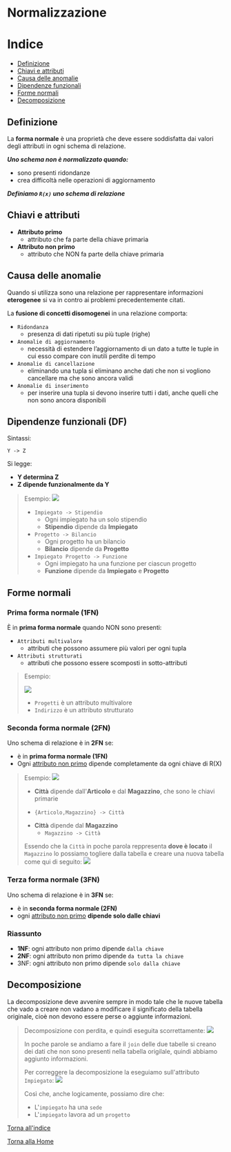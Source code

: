# Normalizzazione


# Indice 
* [Definizione](#definizione)
* [Chiavi e attributi](#chiavi-e-attributi)
* [Causa delle anomalie](#causa-delle-anomalie)
* [Dipendenze funzionali](#dipendenze-funzionali)
* [Forme normali](#forme-normali)
* [Decomposizione](#decomposizione)





## Definizione
La **forma normale** è una proprietà che deve essere soddisfatta dai valori degli attributi in ogni schema di relazione.

***Uno schema non è normalizzato quando:***
* sono presenti ridondanze
* crea difficoltà nelle operazioni di aggiornamento

***Definiamo `R(x)` uno schema di relazione***


## Chiavi e attributi
* **Attributo primo**
    - attributo che fa parte della chiave primaria
* **Attributo non primo**
    - attributo che NON fa parte della chiave primaria

## Causa delle anomalie

Quando si utilizza sono una relazione per rappresentare informazioni **eterogenee** si va in contro ai problemi precedentemente citati.

La **fusione di concetti disomogenei** in una relazione comporta:
* `Ridondanza`
    - presenza di dati ripetuti su più tuple (righe) 
* `Anomalie di aggiornamento`
    -  necessità di estendere l’aggiornamento di un dato a tutte le tuple in cui esso compare con inutili perdite di tempo
* `Anomalie di cancellazione`
    - eliminando una tupla si eliminano anche dati che non si vogliono cancellare ma che sono ancora validi
* `Anomalie di inserimento`
    - per inserire una tupla si devono inserire tutti i dati, anche quelli che non sono ancora disponibili

## Dipendenze funzionali (DF)
Sintassi:

`Y -> Z`

Si legge: 
* **Y determina Z**
* **Z dipende funzionalmente da Y**

> Esempio:
> ![](/img/esempio_dipendenza.png)
>
>* `Impiegato -> Stipendio`
>   - Ogni impiegato ha un solo stipendio
>   - **Stipendio** dipende da **Impiegato**
>* `Progetto -> Bilancio`
>   - Ogni progetto ha un bilancio
>   - **Bilancio** dipende da **Progetto**
>* `Impiegato Progetto -> Funzione`
>   - Ogni impiegato ha una funzione per ciascun progetto
>   - **Funzione** dipende da **Impiegato** e **Progetto**



## Forme normali

### Prima forma normale (1FN)
È in **prima forma normale** quando NON sono presenti:
* `Attributi multivalore`
    - attributi che possono assumere più valori per ogni tupla
* `Attributi strutturati`
    - attributi che possono essere scomposti in sotto-attributi

> Esempio:
>
> ![](/img/1fn.png)
>
> * `Progetti` è un attributo multivalore
> * `Indirizzo` è un attributo strutturato

### Seconda forma normale (2FN)

Uno schema di relazione è in **2FN** se:
* è in **prima forma normale (1FN)**
* Ogni [attributo non primo](#chiavi-e-attributi) dipende completamente da ogni chiave di R(X)

> Esempio:
> ![](/img/2fn.png)
>
>*  **Città** dipende dall'**Articolo** e dal **Magazzino**, che sono le chiavi primarie
>   - `{Articolo,Magazzino} -> Città`
> * **Città** dipende dal **Magazzino**
>   - `Magazzino -> Città`
>
> Essendo che la `Città` in poche parola reppresenta **dove è locato** il `Magazzino` lo possiamo togliere dalla tabella e creare una nuova tabella come qui di seguito:
> ![](img/2fn_vero.png)

### Terza forma normale (3FN)
Uno schema di relazione è in **3FN** se:
* è in **seconda forma normale (2FN)**
* ogni [attributo non primo](#chiavi-e-attributi) **dipende solo dalle chiavi**

### Riassunto
* **1NF**: ogni attributo non primo dipende `dalla chiave`
*  **2NF**: ogni attributo non primo dipende `da tutta la chiave`
* 3NF: ogni attributo non primo dipende `solo dalla chiave`




## Decomposizione
La decomposizione deve avvenire sempre in modo tale che le nuove tabella che vado a creare non vadano a modificare il significato della tabella originale, cioè non devono essere perse o aggiunte informazioni.

> Decomposizione con perdita, e quindi eseguita scorrettamente:
> ![](/img/decomposizione_perdita.png)
>
> In poche parole se andiamo a fare il `join` delle due tabelle si creano dei dati che non sono presenti nella tabella origilale, quindi abbiamo aggiunto informazioni.
>
> Per correggere la decomposizione la eseguiamo sull'attributo `Impiegato`:
> ![](/img/decomposizione_corretta.png)
>
> Così che, anche logicamente, possiamo dire che:
> * L'`impiegato` ha una `sede`
> * L'`impiegato` lavora ad un `progetto`

[Torna all'indice](#indice)

[Torna alla Home](/README.md)
